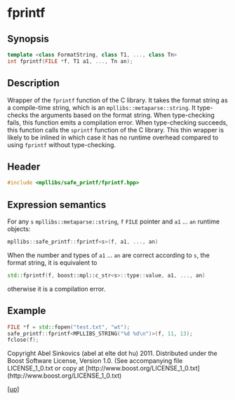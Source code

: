 # fprintf

## Synopsis

```cpp
template <class FormatString, class T1, ..., class Tn>
int fprintf(FILE *f, T1 a1, ..., Tn an);
```


## Description

Wrapper of the `fprintf` function of the C library. It takes the format string
as a compile-time string, which is an `mpllibs::metaparse::string`.
It type-checks the arguments based on the format string. When type-checking
fails, this function emits a compilation error. When type-checking succeeds,
this function calls the `sprintf` function of the C library. This thin wrapper
is likely to be inlined in which case it has no runtime overhead compared to
using `fprintf` without type-checking.

## Header

```cpp
#include <mpllibs/safe_printf/fprintf.hpp>
```

## Expression semantics

For any `s` `mpllibs::metaparse::string`, `f` `FILE` pointer and `a1` ... `an`
runtime objects:

```cpp
mpllibs::safe_printf::fprintf<s>(f, a1, ..., an)
```

When the number and types of `a1` ... `an` are correct according to `s`, the
format string, it is equivalent to

```cpp
std::fprintf(f, boost::mpl::c_str<s>::type::value, a1, ..., an)
```

otherwise it is a compilation error.

## Example

```cpp
FILE *f = std::fopen("test.txt", "wt");
safe_printf::fprintf<MPLLIBS_STRING("%d %d\n")>(f, 11, 13);
fclose(f);
```

<p class="copyright">
Copyright Abel Sinkovics (abel at elte dot hu) 2011.
Distributed under the Boost Software License, Version 1.0.
(See accompanying file LICENSE_1_0.txt or copy at
[http://www.boost.org/LICENSE_1_0.txt](http://www.boost.org/LICENSE_1_0.txt)
</p>

[[up]](index.html)





